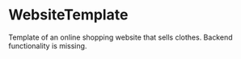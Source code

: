 # WebsiteTemplate
Template of an online shopping website that sells clothes. Backend functionality is missing.
